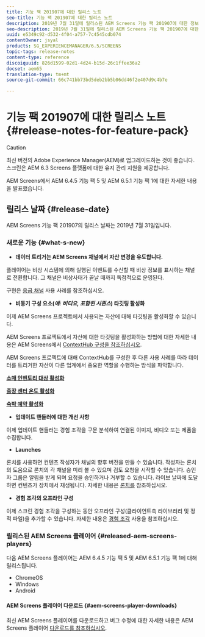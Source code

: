 ```yaml
---
title: 기능 팩 201907에 대한 릴리스 노트
seo-title: 기능 팩 201907에 대한 릴리스 노트
description: 2019년 7월 31일에 릴리스된 AEM Screens 기능 팩 201907에 대한 정보를 보려면 이 페이지를 따르십시오.
seo-description: 2019년 7월 31일에 릴리스된 AEM Screens 기능 팩 201907에 대한 정보를 보려면 이 페이지를 따르십시오.
uuid: e5349c92-d532-4f04-a757-7c4545cdb074
contentOwner: jsyal
products: SG_EXPERIENCEMANAGER/6.5/SCREENS
topic-tags: release-notes
content-type: reference
discoiquuid: 826d1599-02d1-4d24-b15d-26c1ffee36a2
docset: aem65
translation-type: tm+mt
source-git-commit: 66c741bb73bd5deb2bb5b06dd46f2e407d9c4b7e

---
```



# 기능 팩 201907에 대한 릴리스 노트 {#release-notes-for-feature-pack}

>[!CAUTION]
>
>최신 버전의 Adobe Experience Manager(AEM)로 업그레이드하는 것이 좋습니다. 스크린은 AEM 6.3 Screens 플랫폼에 대한 유지 관리 지원을 제공합니다.

AEM Screens에서 AEM 6.4.5 기능 팩 5 및 AEM 6.5.1 기능 팩 1에 대한 자세한 내용을 발표했습니다.

## 릴리스 날짜 {#release-date}

AEM Screens 기능 팩 201907의 릴리스 날짜는 2019년 7월 31일입니다.

### 새로운 기능 {#what-s-new}

* **데이터 트리거는 AEM Screens 채널에서 자산 변경을 유도합니다.**

플레이어는 비상 시스템에 의해 실행된 이벤트를 수신할 때 비상 정보를 표시하는 채널로 전환합니다. 그 채널은 비상사태가 끝날 때까지 독점적으로 운영된다.

구현은 [응급 채널](emergency-channel.md) 사용 사례를 참조하십시오.

* **비동기 구성 요소(*예: 비디오, 포함된 시퀀스*) 타깃팅 활성화**

이제 AEM Screens 프로젝트에서 사용되는 자산에 대해 타깃팅을 활성화할 수 있습니다.

AEM Screens 프로젝트에서 자산에 대한 타깃팅을 활성화하는 방법에 대한 자세한 내용은 AEM Screens에서 [ContextHub 구성을 참조하십시오](configuring-context-hub.md).

AEM Screens 프로젝트에 대해 ContextHub를 구성한 후 다른 사용 사례를 따라 데이터를 트리거한 자산이 다른 업계에서 중요한 역할을 수행하는 방식을 파악합니다.

**[소매 인벤토리 대상 활성화](retail-inventory-activation.md)**

**[출장 센터 온도 활성화](local-temperature-activation.md)**

**[숙박 예약 활성화](hospitality-reservation-activation.md)**

* **업데이트 핸들러에 대한 개선 사항**

이제 업데이트 핸들러는 경험 조각을 구문 분석하여 연결된 이미지, 비디오 또는 제품을 수집합니다.

* **Launches**

론치를 사용하면 컨텐츠 작성자가 채널의 향후 버전을 만들 수 있습니다. 작성자는 론치의 도움으로 론치의 각 채널을 미리 볼 수 있으며 검토 요청을 시작할 수 있습니다. 승인자 그룹은 알림을 받게 되며 요청을 승인하거나 거부할 수 있습니다. 라이브 날짜에 도달하면 컨텐츠가 장치에서 재생됩니다.
자세한 내용은 [론치를](launches.md) 참조하십시오.

* **경험 조각의 오프라인 구성**

이제 스크린 경험 조각을 구성하는 동안 오프라인 구성(클라이언트측 라이브러리 및 정적 파일)을 추가할 수 있습니다. 자세한 내용은 [경험 조각](experience-fragments-in-screens.md) 사용을 참조하십시오.

### 릴리스된 AEM Screens 플레이어 {#released-aem-screens-players}

다음 AEM Screens 플레이어는 AEM 6.4.5 기능 팩 5 및 AEM 6.5.1 기능 팩 1에 대해 릴리스됩니다.

* ChromeOS
* Windows
* Android

#### AEM Screens 플레이어 다운로드 {#aem-screens-player-downloads}

최신 AEM Screens 플레이어를 다운로드하고 버그 수정에 대한 자세한 내용은 AEM Screens 플레이어 [다운로드를 참조하십시오](https://download.macromedia.com/screens/).
